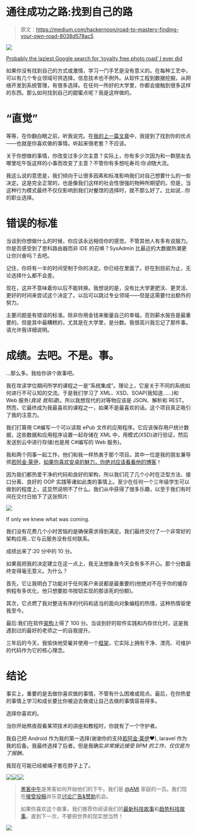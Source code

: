 # 通往成功之路:找到自己的路

> 原文：<https://medium.com/hackernoon/road-to-mastery-finding-your-own-road-8038d578ac5>

![](img/c62f654ae035a2f386134f0bcb33678d.png)

[Probably the laziest Google search for ‘royalty free photo road’ I ever did](https://commons.wikimedia.org/wiki/File:Road_beside_forest.jpg)

如果你没有找到自己的方式或激情，学习一门手艺是没有意义的。在每种工艺中，可以有几个专业领域可供选择。信息技术也不例外。从软件工程到数据挖掘，从网络开发到系统管理，有很多选择。在任何一所好的大学里，你都会接触到很多这样的东西。那么如何找到自己的甜蜜点呢？我是这样做的。

# “直觉”

等等，在你翻白眼之前，听我说完。在[我的上一篇文章](/@alex.olival/road-to-mastery-cvs-or-advocating-against-europass-for-developers-edd00e22e930)中，我提到了找到你的优点——也就是你喜欢做的事情。听起来很老套？不应该。

关于你想做的事情，你改变过多少次主意？实际上，你有多少次因为和一群朋友去哪里吃午饭这样的小事而改变了主意？不管你有多想吃寿司:你*会*随大流。

我这么说的意思是，我们倾向于让很多因素和标准影响我们对自己想要什么的一些决定。这是完全正常的，也是像我们这样的社会性很强的物种所期望的。但是，当这种行为模式最终不仅仅影响到我们对餐馆的选择时，就不那么好了。比如说…你的职业选择。

# 错误的标准

当谈到你想做什么的时候，你应该永远相信你的感觉。不管其他人有多有说服力。你是否感受到了思科路由器而非 IDE 的召唤？SysAdmin 比最近的大数据热潮更让你兴奋吗？去吧。

记住，你将有一半的时间受制于你的决定。你已经在里面了。好在到目前为止，无论选择什么都不会差。

现在，这并不意味着你以后不能转换。我想说的是，没有比大学更肥沃、更灵活、更好的时间来尝试这个决定了。以后可以跳过专业领域——但是这需要付出额外的努力。

主要问题是有错误的标准。除非你用金钱来衡量自己的幸福，否则薪水报告是最重要的。但是其中最糟糕的，尤其是在大学里，是分数。我很高兴我忘记了那件事。请允许我详细说明。

# 成绩。去吧。不是。事。

…那么多。我给你讲个故事吧。

我在攻读学位期间所学的课程之一是“系统集成”。理论上，它是关于不同的系统如何进行不可认知的交流。于是我们学习了 XML、XSD、SOAP(我知道……)和 Web 服务(*我说* *我知道*)。所以我想现代的对等物应该是 JSON、解析和 REST。然而，它最终成为我最喜欢的课程之一，如果不是最喜欢的话。这个项目真正吸引了我的注意力。

我们打算用 C#编写一个可以读取 ePub 文件的应用程序。它应该保存用户统计数据，这些数据和应用程序设置一起存储在 XML 中，用模式(XSD)进行验证，然后发送到云中进行存储(也是用 C#编写的 Web 服务)。

我和两个同事一起工作，他们和我一样热衷于那个项目。其中一位是我的朋友兼导师[若阿金·莱伊](https://medium.com/u/321d784ffa9b?source=post_page-----8038d578ac5--------------------------------)，[如果你喜欢安卓的魅力，你绝对应该看看他的博客](/@JoaquimLey)！

因为我们都热爱干净的代码和良好的架构，所以我们花了几个小时在泛型方法、接口分离、良好的 OOP 实践等诸如此类的事情上。至少在任何一个三年级学生可以做到的程度上，这显然说明不了什么。我们从中获得了很多乐趣，以至于我们有时间在交付日拍下了这张照片:

![](img/32b4598504e2a504483e0702ab104112.png)

If only we knew what was coming.

我们没有花费几个小时苦恼的是确保需求得到满足。我们最终交付了一个非常好的架构应用…它与云服务没有任何联系。

成绩出来了:20 分中的 10 分。

如果我把我的决定建立在这一点上，我无法想象我今天会有多不开心。那个分数最终变得毫无意义。为什么？

首先，它让我明白了功能对于任何客户来说都是最重要的(他绝对不在乎你的缓存例程有多优化，他只想要脸书按钮实现的那该死的份额)。

其次，它点燃了我对整洁有序的代码和适当的面向对象编程的热情，这种热情驱使我至今。

最后:我们在软件[架构](https://hackernoon.com/tagged/architecture)上得了 100 分。当谈到好的软件实践和内存优化时，这是我遇到过的最好的老师之一的自我提升。

三年后的今天，我愉快地受雇并使用一个[框架](https://laravel.com/)，它实际上拥有干净、漂亮、可维护的代码作为它的核心理念。

# 结论

事实上，重要的是去做你喜欢做的事情，不管有什么困难或观点。最后，在你热爱的事情上学习和成长要比你被迫去做或让自己去做的事情容易得多。

选择你喜欢的。

当你开始熬夜观看某项技术的讲座和教程时，你就有了一个守护者。

我自己把 Android 作为我的第一选择(谢谢你的支持[若阿金·莱伊](https://medium.com/u/321d784ffa9b?source=post_page-----8038d578ac5--------------------------------)❤), laravel 作为我的后备。我最终选择了后者。但是我确实*非常接近接受 BPM 的工作，仅仅是为了报酬。*

我现在可能已经被绳子套在脖子上了。

[![](img/50ef4044ecd4e250b5d50f368b775d38.png)](http://bit.ly/HackernoonFB)[![](img/979d9a46439d5aebbdcdca574e21dc81.png)](https://goo.gl/k7XYbx)[![](img/2930ba6bd2c12218fdbbf7e02c8746ff.png)](https://goo.gl/4ofytp)

> [黑客中午](http://bit.ly/Hackernoon)是黑客如何开始他们的下午。我们是 [@AMI](http://bit.ly/atAMIatAMI) 家庭的一员。我们现在[接受投稿](http://bit.ly/hackernoonsubmission)并乐意[讨论广告&赞助](mailto:partners@amipublications.com)机会。
> 
> 如果你喜欢这个故事，我们推荐你阅读我们的[最新科技故事](http://bit.ly/hackernoonlatestt)和[趋势科技故事](https://hackernoon.com/trending)。直到下一次，不要把世界的现实想当然！

![](img/be0ca55ba73a573dce11effb2ee80d56.png)